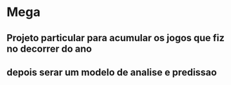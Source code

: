 # Mega
## Projeto particular para acumular os jogos que fiz no decorrer do ano 
## depois serar um modelo de analise e predissao 
